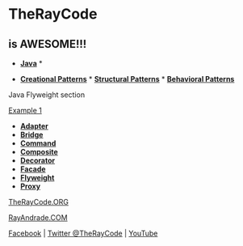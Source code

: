 # TheRayCode
## is AWESOME!!!

* **[Java](../README.md)** * 

* **[Creational Patterns](../../Creational/README.md)** * **[Structural Patterns](./README.md)** * **[Behavioral Patterns](../../Behavioral/README.md)**

Java Flyweight section

[Example 1](./FT1/README.md)  

 * **[Adapter](../Adapter/README.md)**
 * **[Bridge](../Bridge/README.md)**
 * **[Command](../Command/README.md)**
 * **[Composite](../Composite/README.md)**
 * **[Decorator](../Decorator/README.md)**
 * **[Facade](../Facade/README.md)**
 * **[Flyweight](./README.md)**
 * **[Proxy](../Proxy/README.md)**


[TheRayCode.ORG](https://www.TheRayCode.org)

[RayAndrade.COM](https://www.RayAndrade.com)


[Facebook](https://www.facebook.com/TheRayCode/) | [Twitter @TheRayCode](https://www.twitter.com/TheRayCode/) | [YouTube](https://www.youtube.com/AndradeRay/)
